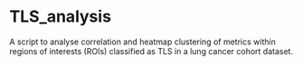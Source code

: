 # TLS_analysis
 A script to analyse correlation and heatmap clustering of metrics within regions of interests (ROIs) classified as TLS in a lung cancer cohort dataset.
